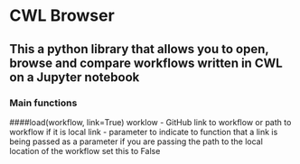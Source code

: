 # CWL Browser
## This a python library that allows you to open, browse and compare workflows written in CWL on a Jupyter notebook

### Main functions
####load(workflow, link=True)
worklow - GitHub link to workflow or path to workflow if it is local
link - parameter to indicate to function that a link is being passed as a parameter
if you are passing the path to the local location of the workflow set this to False

